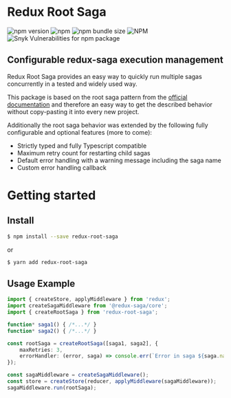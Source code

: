 # Redux Root Saga

![npm version](https://img.shields.io/npm/v/redux-root-saga)
![npm](https://img.shields.io/npm/dm/redux-root-saga)
![npm bundle size](https://img.shields.io/bundlephobia/min/redux-root-saga)
![NPM](https://img.shields.io/npm/l/redux-root-saga)
![Snyk Vulnerabilities for npm package](https://img.shields.io/snyk/vulnerabilities/npm/redux-root-saga)

## Configurable redux-saga execution management

Redux Root Saga provides an easy way to quickly run multiple sagas concurrently in a tested and widely used way.

This package is based on the root saga pattern from the [official documentation](https://redux-saga.js.org/docs/advanced/RootSaga.html) and therefore an easy way to get the described behavior without copy-pasting it into every new project.

Additionally the root saga behavior was extended by the following fully configurable and optional features (more to come):

* Strictly typed and fully Typescript compatible
* Maximum retry count for restarting child sagas
* Default error handling with a warning message including the saga name
* Custom error handling callback

# Getting started

## Install

```sh
$ npm install --save redux-root-saga
```
or

```sh
$ yarn add redux-root-saga
```

## Usage Example

``` typescript
import { createStore, applyMiddleware } from 'redux';
import createSagaMiddleware from '@redux-saga/core';
import { createRootSaga } from 'redux-root-saga';

function* saga1() { /*...*/ }
function* saga2() { /*...*/ }

const rootSaga = createRootSaga([saga1, saga2], {
    maxRetries: 3,
    errorHandler: (error, saga) => console.err(`Error in saga ${saga.name}: ${error}`);
});

const sagaMiddleware = createSagaMiddleware();
const store = createStore(reducer, applyMiddleware(sagaMiddleware));
sagaMiddleware.run(rootSaga);
```
